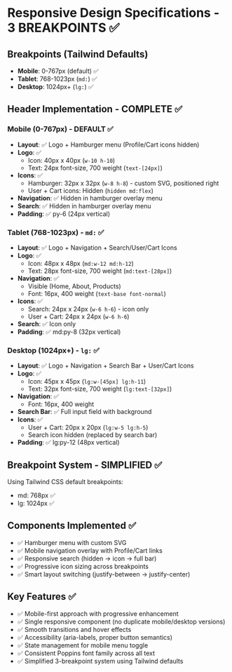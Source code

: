 # Responsive Design Specifications - 3 BREAKPOINTS ✅

## Breakpoints (Tailwind Defaults)
- **Mobile**: 0-767px (default) ✅
- **Tablet**: 768-1023px (`md:`) ✅
- **Desktop**: 1024px+ (`lg:`) ✅

## Header Implementation - COMPLETE ✅

### Mobile (0-767px) - DEFAULT ✅
- **Layout**: ✅ Logo + Hamburger menu (Profile/Cart icons hidden)
- **Logo**: ✅
  - Icon: 40px x 40px (`w-10 h-10`)
  - Text: 24px font-size, 700 weight (`text-[24px]`)
- **Icons**: ✅
  - Hamburger: 32px x 32px (`w-8 h-8`) - custom SVG, positioned right
  - User + Cart icons: Hidden (`hidden md:flex`)
- **Navigation**: ✅ Hidden in hamburger overlay menu
- **Search**: ✅ Hidden in hamburger overlay menu  
- **Padding**: ✅ py-6 (24px vertical)

### Tablet (768-1023px) - `md:` ✅
- **Layout**: ✅ Logo + Navigation + Search/User/Cart Icons
- **Logo**: ✅
  - Icon: 48px x 48px (`md:w-12 md:h-12`)
  - Text: 28px font-size, 700 weight (`md:text-[28px]`)
- **Navigation**: ✅
  - Visible (Home, About, Products)
  - Font: 16px, 400 weight (`text-base font-normal`)
- **Icons**: ✅
  - Search: 24px x 24px (`w-6 h-6`) - icon only
  - User + Cart: 24px x 24px (`w-6 h-6`)
- **Search**: ✅ Icon only
- **Padding**: ✅ md:py-8 (32px vertical)

### Desktop (1024px+) - `lg:` ✅
- **Layout**: ✅ Logo + Navigation + Search Bar + User/Cart Icons
- **Logo**: ✅
  - Icon: 45px x 45px (`lg:w-[45px] lg:h-11`)
  - Text: 32px font-size, 700 weight (`lg:text-[32px]`)
- **Navigation**: ✅
  - Font: 16px, 400 weight
- **Search Bar**: ✅ Full input field with background
- **Icons**: ✅
  - User + Cart: 20px x 20px (`lg:w-5 lg:h-5`)
  - Search icon hidden (replaced by search bar)
- **Padding**: ✅ lg:py-12 (48px vertical)

## Breakpoint System - SIMPLIFIED ✅
Using Tailwind CSS default breakpoints:
- md: 768px ✅
- lg: 1024px ✅

## Components Implemented ✅
- ✅ Hamburger menu with custom SVG
- ✅ Mobile navigation overlay with Profile/Cart links
- ✅ Responsive search (hidden → icon → full bar)
- ✅ Progressive icon sizing across breakpoints
- ✅ Smart layout switching (justify-between → justify-center)

## Key Features ✅
- ✅ Mobile-first approach with progressive enhancement
- ✅ Single responsive component (no duplicate mobile/desktop versions)
- ✅ Smooth transitions and hover effects
- ✅ Accessibility (aria-labels, proper button semantics)
- ✅ State management for mobile menu toggle
- ✅ Consistent Poppins font family across all text
- ✅ Simplified 3-breakpoint system using Tailwind defaults